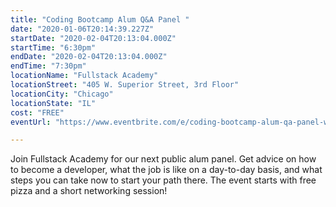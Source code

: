 ```yaml
---
title: "Coding Bootcamp Alum Q&A Panel "
date: "2020-01-06T20:14:39.227Z"
startDate: "2020-02-04T20:13:04.000Z"
startTime: "6:30pm"
endDate: "2020-02-04T20:13:04.000Z"
endTime: "7:30pm"
locationName: "Fullstack Academy"
locationStreet: "405 W. Superior Street, 3rd Floor"
locationCity: "Chicago"
locationState: "IL"
cost: "FREE"
eventUrl: "https://www.eventbrite.com/e/coding-bootcamp-alum-qa-panel-with-fullstack-academy-and-grace-hopper-track-grads-chicago-tickets-83754968365"

---
```


Join Fullstack Academy for our next public alum panel. Get advice on how to become a developer, what the job is like on a day-to-day basis, and what steps you can take now to start your path there. The event starts with free pizza and a short networking session!


